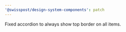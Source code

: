 ```yaml
---
'@swisspost/design-system-components': patch
---
```


Fixed accordion to always show top border on all items.
